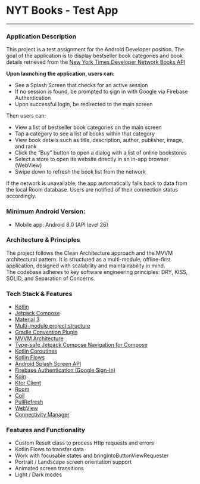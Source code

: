 # NYT Books - Test App

---

### Application Description

This project is a test assignment for the Android Developer position.
The goal of the application is to display bestseller book categories and book details retrieved from
the [New York Times Developer Network Books API](https://developer.nytimes.com/)

**Upon launching the application, users can:**

- See a Splash Screen that checks for an active session
- If no session is found, be prompted to sign in with Google via Firebase Authentication
- Upon successful login, be redirected to the main screen

Then users can:

- View a list of bestseller book categories on the main screen
- Tap a category to see a list of books within that category
- View book details such as title, description, author, publisher, image, and rank
- Click the “Buy” button to open a dialog with a list of online bookstores
- Select a store to open its website directly in an in-app browser (WebView)
- Swipe down to refresh the book list from the network

If the network is unavailable, the app automatically falls back to data from the local Room
database.
Users are notified of their connection status accordingly.

### Minimum Android Version:

- Mobile app: Android 8.0 (API level 26)

### Architecture & Principles

The project follows the Clean Architecture approach and the MVVM architectural pattern.
It is structured as a multi-module, offline-first application, designed with scalability and
maintainability in mind.  
The codebase adheres to key software engineering principles: DRY, KISS, SOLID, and Separation of
Concerns.

### Tech Stack & Features

- [Kotlin](https://kotlinlang.org/docs/android-overview.html#)
- [Jetpack Compose](https://developer.android.com/develop/ui/compose/documentation)
- [Material 3](https://developer.android.com/develop/ui/compose/designsystems/material3)
- [Multi-module project structure](https://developer.android.com/topic/modularization)
- [Gradle Convention Plugin](https://docs.gradle.org/current/userguide/plugins.html)
- [MVVM Architecture](https://developer.android.com/topic/architecture)
- [Type-safe Jetpack Compose Navigation for Compose](https://developer.android.com/develop/ui/compose/navigation)
- [Kotlin Coroutines](https://kotlinlang.org/docs/coroutines-overview.html#)
- [Kotlin Flows](https://kotlinlang.org/api/kotlinx.coroutines/kotlinx-coroutines-core/kotlinx.coroutines.flow/-flow/#)
- [Android Splash Screen API](https://developer.android.com/develop/ui/views/launch/splash-screen)
- [Firebase Authentication (Google Sign-In)](https://firebase.google.com/docs/auth/android/google-signin)
- [Koin](https://insert-koin.io/docs/quickstart/android/)
- [Ktor Client](https://ktor.io/docs/welcome.html)
- [Room](https://developer.android.com/jetpack/androidx/releases/room)
- [Coil](https://coil-kt.github.io/coil/)
- [PullRefresh](https://developer.android.com/develop/ui/compose/components/pull-to-refresh)
- [WebView](https://developer.android.com/develop/ui/views/layout/webapps/webview)
- [Connectivity Manager](https://developer.android.com/training/monitoring-device-state/connectivity-status-type)

### Features and Functionality

- Custom Result class to process Http requests and errors
- Kotlin Flows to transfer data
- Work with focusable states and bringIntoButtonViewRequester
- Portrait / Landscape screen orientation support
- Animated screen transitions
- Light / Dark modes
